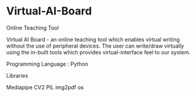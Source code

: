 # Virtual-AI-Board
Online Teaching Tool


Virtual AI Board - an online teaching tool which enables virtual writing without the use of peripheral devices.
The user can write/draw virtually using the in-built tools which provides virtual-interface feel to our system. 


Programming Language : Python

Libraries

Mediapipe
CV2
PIL
img2pdf
os






